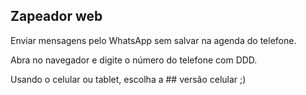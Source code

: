 ## Zapeador web

Enviar mensagens pelo WhatsApp sem salvar na agenda do telefone.

Abra no navegador e digite o número do telefone com DDD. 

Usando o celular ou tablet, escolha a ## versão celular ;)



